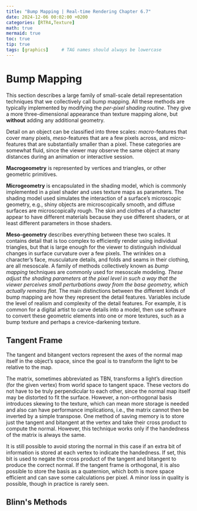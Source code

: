 ```yaml
---
title: "Bump Mapping | Real-time Rendering Chapter 6.7"
date: 2024-12-06 00:02:00 +0200
categories: [RTR4,Texture]
math: true
mermaid: true
toc: true
tip: true
tags: [graphics]     # TAG names should always be lowercase
---
```

# Bump Mapping
This section describes a large family of small-scale detail representation techniques that we collectively call bump mapping. All these methods are typically implemented by modifying the *per-pixel shading routine*. They give a more three-dimensional appearance than texture mapping alone, but **without** adding any additional geometry.

Detail on an object can be classified into three scales: *macro*-features that cover many pixels, *meso*-features that are a few pixels across, and *micro*-features that are substantially smaller than a pixel. These categories are somewhat fluid, since the viewer may observe the same object at many distances during an animation or interactive session.

**Macrogeometry** is represented by vertices and triangles, or other geometric primitives.

**Microgeometry** is encapsulated in the shading model, which is commonly implemented in a pixel shader and uses texture maps as parameters. The shading model used simulates the interaction of a surface’s microscopic geometry, e.g., shiny objects are microscopically smooth, and diffuse surfaces are microscopically rough. The skin and clothes of a character appear to have different materials because they use different shaders, or at least different parameters in those shaders.

**Meso-geometry** describes everything between these two scales. It contains detail that is too complex to efficiently render using individual triangles, but that is large enough for the viewer to distinguish individual changes in surface curvature over a few pixels. The wrinkles on a character’s face, musculature details, and folds and seams in their clothing, are all mesoscale. A family of methods collectively known as *bump mapping* techniques are commonly used for mesoscale modeling. *These adjust the shading parameters at the pixel level in such a way that the viewer perceives small perturbations away from the base geometry, which actually remains flat*. The main distinctions between the different kinds of bump mapping are how they represent the detail features. Variables include the level of realism and complexity of the detail features. For example, it is common for a digital artist to carve details into a model, then use software to convert these geometric elements into one or more textures, such as a bump texture and perhaps a crevice-darkening texture.

## Tangent Frame

The tangent and bitangent vectors represent the axes of the normal map itself in the object’s space, since the goal is to transform the light to be relative to the map.

The matrix, sometimes abbreviated as TBN, transforms a light’s direction (for the given vertex) from world space to tangent space. These vectors do not have to be truly perpendicular to each other, since the normal map itself may be distorted to fit the surface. However, a non-orthogonal basis introduces skewing to the texture, which can mean more storage is needed and also can have performance implications, i.e., the matrix cannot then be inverted by a simple transpose. One method of saving memory is to store just the tangent and bitangent at the vertex and take their cross product to compute the normal. However, this technique works only if the handedness of the matrix is always the same. 

It is still possible to avoid storing the normal in this case if an extra bit of information is stored at each vertex to indicate the handedness. If set, this bit is used to negate the cross product of the tangent and bitangent to produce the correct normal. If the tangent frame is orthogonal, it is also possible to store the basis as a quaternion, which both is more space efficient and can save some calculations per pixel. A minor loss in quality is possible, though in practice is rarely seen.

## Blinn's Methods

